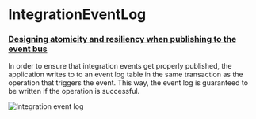 # IntegrationEventLog

### [Designing atomicity and resiliency when publishing to the event bus](https://learn.microsoft.com/en-us/dotnet/architecture/microservices/multi-container-microservice-net-applications/subscribe-events#designing-atomicity-and-resiliency-when-publishing-to-the-event-bus)

In order to ensure that integration events get properly published, the application writes to to an event log table in the same transaction as the operation that triggers the event. This way, the event log is guaranteed to be written if the operation is successful.

![Integration event log](../../img/atomicity-publish-event-bus.png)
